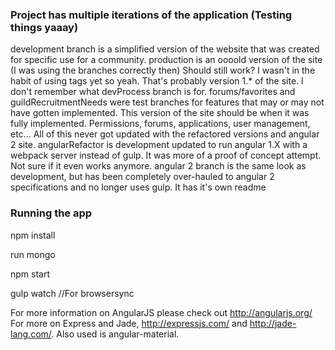 ### Project has multiple iterations of the application (Testing things yaaay)
development branch is a simplified version of the website that was created for specific use for a community. 
production is an oooold version of the site (I was using the branches correctly then) Should still work? I wasn't in the habit of using tags yet so yeah. That's probably version 1.* of the site.
I don't remember what devProcess branch is for.
forums/favorites and guildRecruitmentNeeds were test branches for features that may or may not have gotten implemented. This version of the site should be when it was fully implemented. Permissions, forums, applications, user management, etc... All of this never got updated with the refactored versions and angular 2 site.
angularRefactor is development updated to run angular 1.X with a webpack server instead of gulp. It was more of a proof of concept attempt. Not sure if it even works anymore.
angular 2 branch is the same look as development, but has been completely over-hauled to angular 2 specifications and no longer uses gulp. It has it's own readme


### Running the app

npm install

run mongo

npm start

gulp watch //For browsersync



For more information on AngularJS please check out http://angularjs.org/
For more on Express and Jade, http://expressjs.com/ and http://jade-lang.com/.
Also used is angular-material.